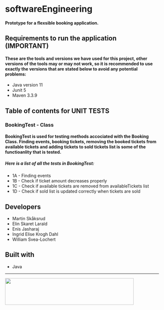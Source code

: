 # softwareEngineering

#### Prototype for a flexsible booking application.

## Requirements to run the application (IMPORTANT)
#### These are the tools and versions we have used for this project, other versions of the tools may or may not work, so it is recommended to use exactly the versions that are stated below to avoid any potential problems:
- Java version 11
- Junit 5
- Maven 3.3.9

## Table of contents for UNIT TESTS
### BookingTest - Class
#### BookingTest is used for testing methods accociated with the Booking Class. Finding events, booking tickets, removing the booked tickets from available tickets and adding tickets to sold tickets list is some of the functioanlity that is tested.

##### Here is a list of all the tests in BookingTest:
- 1A - Finding events
- 1B - Check if ticket amount decreases properly
- 1C - Check if available tickets are removed from availableTickets list
- 1D - Check if sold list is updated correctly when tickets are sold

## Developers

- Martin Skåksrud
- Elin Skaret Larald
- Enis Jasharaj
- Ingrid Elise Krogh Dahl
- William Svea-Lochert    


## Built with
- Java

<hr>

<img height="87" width="421" src="https://blogg.hiof.no/fremmedsprak/files/2015/02/logo_hiof_sort.png"> </img>


